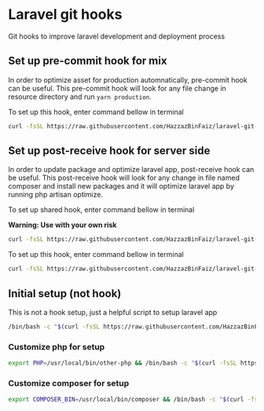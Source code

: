 # Laravel git hooks
Git hooks to improve laravel development and deployment process


## Set up pre-commit hook for mix
In order to optimize asset for production automnatically, pre-commit hook can be useful.
This pre-commit hook will look for any file change in resource directory and run `yarn production`.

To set up this hook, enter command bellow in terminal

```sh
curl -fsSL https://raw.githubusercontent.com/HazzazBinFaiz/laravel-git-hooks/main/pre-commit > .git/hooks/pre-commit
```

## Set up post-receive hook for server side
In order to update package and optimize laravel app, post-receive hook can be useful.
This post-receive hook will look for any change in file named composer and install new packages
and it will optimize laravel app by running php artisan optimize.

To set up shared hook, enter command bellow in terminal

**Warning: Use with your own risk**

```sh
curl -fsSL https://raw.githubusercontent.com/HazzazBinFaiz/laravel-git-hooks/main/post-receive-shared > .git/hooks/post-receive
```

To set up this hook, enter command bellow in terminal

```sh
curl -fsSL https://raw.githubusercontent.com/HazzazBinFaiz/laravel-git-hooks/main/post-receive > .git/hooks/post-receive
```

## Initial setup (not hook)
This is not a hook setup, just a helpful script to setup laravel app

```sh
/bin/bash -c "$(curl -fsSL https://raw.githubusercontent.com/HazzazBinFaiz/laravel-git-hooks/main/initial_setup.sh)"
```

### Customize php for setup 

```sh
export PHP=/usr/local/bin/other-php && /bin/bash -c "$(curl -fsSL https://raw.githubusercontent.com/HazzazBinFaiz/laravel-git-hooks/main/initial_setup.sh)"
```

### Customize composer for setup 

```sh
export COMPOSER_BIN=/usr/local/bin/composer && /bin/bash -c "$(curl -fsSL https://raw.githubusercontent.com/HazzazBinFaiz/laravel-git-hooks/main/initial_setup.sh)"
```
